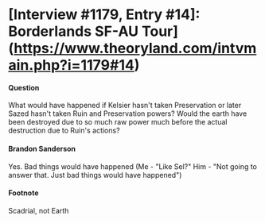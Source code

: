 # [Interview #1179, Entry #14]: Borderlands SF-AU Tour](https://www.theoryland.com/intvmain.php?i=1179#14)

#### Question

What would have happened if Kelsier hasn't taken Preservation or later Sazed hasn't taken Ruin and Preservation powers? Would the earth have been destroyed due to so much raw power much before the actual destruction due to Ruin's actions?

#### Brandon Sanderson

Yes. Bad things would have happened (Me - "Like Sel?" Him - "Not going to answer that. Just bad things would have happened")

#### Footnote

Scadrial, not Earth

